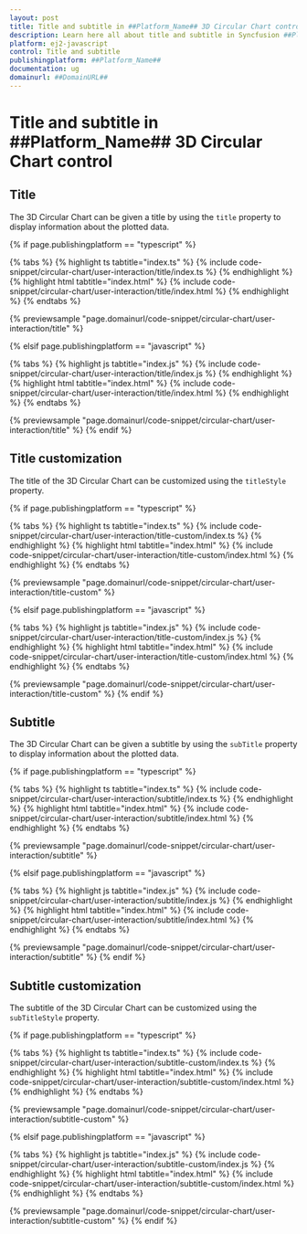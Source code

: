 ```yaml
---
layout: post
title: Title and subtitle in ##Platform_Name## 3D Circular Chart control | Syncfusion
description: Learn here all about title and subtitle in Syncfusion ##Platform_Name## 3D Circular Chart control of Syncfusion Essential JS 2 and more.
platform: ej2-javascript
control: Title and subtitle 
publishingplatform: ##Platform_Name##
documentation: ug
domainurl: ##DomainURL##
---
```


# Title and subtitle in ##Platform_Name## 3D Circular Chart control

## Title

The 3D Circular Chart can be given a title by using the `title` property to display information about the plotted data.

{% if page.publishingplatform == "typescript" %}

{% tabs %}
{% highlight ts tabtitle="index.ts" %}
{% include code-snippet/circular-chart/user-interaction/title/index.ts %}
{% endhighlight %}
{% highlight html tabtitle="index.html" %}
{% include code-snippet/circular-chart/user-interaction/title/index.html %}
{% endhighlight %}
{% endtabs %}
        
{% previewsample "page.domainurl/code-snippet/circular-chart/user-interaction/title" %}

{% elsif page.publishingplatform == "javascript" %}

{% tabs %}
{% highlight js tabtitle="index.js" %}
{% include code-snippet/circular-chart/user-interaction/title/index.js %}
{% endhighlight %}
{% highlight html tabtitle="index.html" %}
{% include code-snippet/circular-chart/user-interaction/title/index.html %}
{% endhighlight %}
{% endtabs %}

{% previewsample "page.domainurl/code-snippet/circular-chart/user-interaction/title" %}
{% endif %}

## Title customization

The title of the 3D Circular Chart can be customized using the `titleStyle` property.

{% if page.publishingplatform == "typescript" %}

{% tabs %}
{% highlight ts tabtitle="index.ts" %}
{% include code-snippet/circular-chart/user-interaction/title-custom/index.ts %}
{% endhighlight %}
{% highlight html tabtitle="index.html" %}
{% include code-snippet/circular-chart/user-interaction/title-custom/index.html %}
{% endhighlight %}
{% endtabs %}
        
{% previewsample "page.domainurl/code-snippet/circular-chart/user-interaction/title-custom" %}

{% elsif page.publishingplatform == "javascript" %}

{% tabs %}
{% highlight js tabtitle="index.js" %}
{% include code-snippet/circular-chart/user-interaction/title-custom/index.js %}
{% endhighlight %}
{% highlight html tabtitle="index.html" %}
{% include code-snippet/circular-chart/user-interaction/title-custom/index.html %}
{% endhighlight %}
{% endtabs %}

{% previewsample "page.domainurl/code-snippet/circular-chart/user-interaction/title-custom" %}
{% endif %}

## Subtitle

The 3D Circular Chart can be given a subtitle by using the `subTitle` property to display information about the plotted data.

{% if page.publishingplatform == "typescript" %}

{% tabs %}
{% highlight ts tabtitle="index.ts" %}
{% include code-snippet/circular-chart/user-interaction/subtitle/index.ts %}
{% endhighlight %}
{% highlight html tabtitle="index.html" %}
{% include code-snippet/circular-chart/user-interaction/subtitle/index.html %}
{% endhighlight %}
{% endtabs %}
        
{% previewsample "page.domainurl/code-snippet/circular-chart/user-interaction/subtitle" %}

{% elsif page.publishingplatform == "javascript" %}

{% tabs %}
{% highlight js tabtitle="index.js" %}
{% include code-snippet/circular-chart/user-interaction/subtitle/index.js %}
{% endhighlight %}
{% highlight html tabtitle="index.html" %}
{% include code-snippet/circular-chart/user-interaction/subtitle/index.html %}
{% endhighlight %}
{% endtabs %}

{% previewsample "page.domainurl/code-snippet/circular-chart/user-interaction/subtitle" %}
{% endif %}

## Subtitle customization

The subtitle of the 3D Circular Chart can be customized using the `subTitleStyle` property.

{% if page.publishingplatform == "typescript" %}

{% tabs %}
{% highlight ts tabtitle="index.ts" %}
{% include code-snippet/circular-chart/user-interaction/subtitle-custom/index.ts %}
{% endhighlight %}
{% highlight html tabtitle="index.html" %}
{% include code-snippet/circular-chart/user-interaction/subtitle-custom/index.html %}
{% endhighlight %}
{% endtabs %}
        
{% previewsample "page.domainurl/code-snippet/circular-chart/user-interaction/subtitle-custom" %}

{% elsif page.publishingplatform == "javascript" %}

{% tabs %}
{% highlight js tabtitle="index.js" %}
{% include code-snippet/circular-chart/user-interaction/subtitle-custom/index.js %}
{% endhighlight %}
{% highlight html tabtitle="index.html" %}
{% include code-snippet/circular-chart/user-interaction/subtitle-custom/index.html %}
{% endhighlight %}
{% endtabs %}

{% previewsample "page.domainurl/code-snippet/circular-chart/user-interaction/subtitle-custom" %}
{% endif %}
